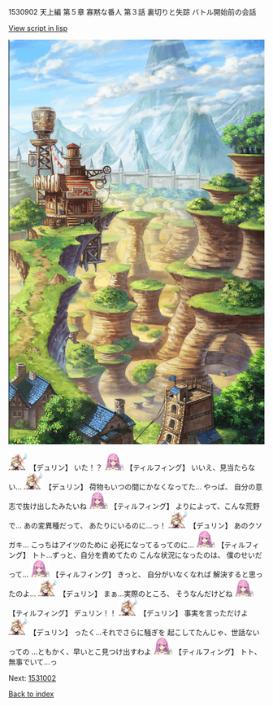 1530902 天上編 第５章 寡黙な番人 第３話 裏切りと失踪 バトル開始前の会話

[View script in lisp](../scripts/1530902.txt)

![005_Wilderness.png](../images/backgrounds/005_Wilderness.png)

<img src="../images/units/0.png" alt="0.png" height="34"/>
【デュリン】
いた！？

<img src="../images/units/24.png" alt="24.png" height="34"/>
【ティルフィング】
いいえ、見当たらない…

<img src="../images/units/0.png" alt="0.png" height="34"/>
【デュリン】
荷物もいつの間にかなくなってた…
やっぱ、
自分の意志で抜け出したみたいね

<img src="../images/units/24.png" alt="24.png" height="34"/>
【ティルフィング】
よりによって、こんな荒野で…
あの変異種だって、
あたりにいるのに…っ！

<img src="../images/units/0.png" alt="0.png" height="34"/>
【デュリン】
あのクソガキ…
こっちはアイツのために
必死になってるってのに…

<img src="../images/units/24.png" alt="24.png" height="34"/>
【ティルフィング】
トト…ずっと、自分を責めてたの
こんな状況になったのは、
僕のせいだって…

<img src="../images/units/24.png" alt="24.png" height="34"/>
【ティルフィング】
きっと、
自分がいなくなれば
解決すると思ったのよ…

<img src="../images/units/0.png" alt="0.png" height="34"/>
【デュリン】
まぁ…実際のところ、
そうなんだけどね

<img src="../images/units/24.png" alt="24.png" height="34"/>
【ティルフィング】
デュリン！！

<img src="../images/units/0.png" alt="0.png" height="34"/>
【デュリン】
事実を言っただけよ

<img src="../images/units/0.png" alt="0.png" height="34"/>
【デュリン】
ったく…それでさらに騒ぎを
起こしてたんじゃ、世話ないっての
…ともかく、早いとこ見つけ出すわよ

<img src="../images/units/24.png" alt="24.png" height="34"/>
【ティルフィング】
トト、無事でいて…っ

Next: [1531002](1531002.md)

[Back to index](index.md)
